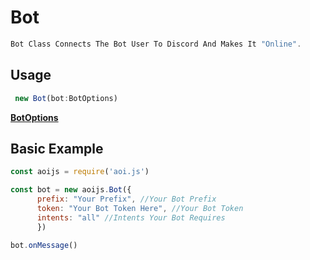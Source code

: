 # Bot

```js
Bot Class Connects The Bot User To Discord And Makes It "Online".
```

## Usage

```ts
 new Bot(bot:BotOptions)
```

[**BotOptions**](../options/botOptions.md)

## Basic Example

```javascript
const aoijs = require('aoi.js')

const bot = new aoijs.Bot({
      prefix: "Your Prefix", //Your Bot Prefix
      token: "Your Bot Token Here", //Your Bot Token
      intents: "all" //Intents Your Bot Requires 
      })

bot.onMessage()
```
